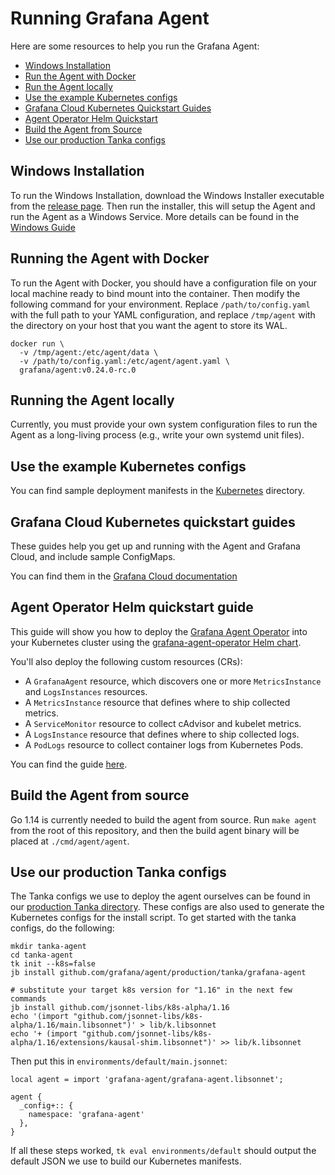 # Running Grafana Agent

Here are some resources to help you run the Grafana Agent:

- [Windows Installation](#windows-installation)
- [Run the Agent with Docker](#running-the-agent-with-docker)
- [Run the Agent locally](#running-the-agent-locally)
- [Use the example Kubernetes configs](#use-the-example-kubernetes-configs)
- [Grafana Cloud Kubernetes Quickstart Guides](#grafana-cloud-kubernetes-quickstart-guides)
- [Agent Operator Helm Quickstart](#agent-operator-helm-quickstart-guide)
- [Build the Agent from Source](#build-the-agent-from-source)
- [Use our production Tanka configs](#use-our-production-tanka-configs)

## Windows Installation

To run the Windows Installation, download the Windows Installer executable from the [release page](https://github.com/grafana/agent/releases). Then run the installer, this will setup the Agent and run the Agent as a Windows Service. More details can be found in the [Windows Guide](https://grafana.com/docs/agent/latest/getting-started/install-agent-on-windows/)

## Running the Agent with Docker

To run the Agent with Docker, you should have a configuration file on
your local machine ready to bind mount into the container. Then modify
the following command for your environment. Replace `/path/to/config.yaml` with
the full path to your YAML configuration, and replace `/tmp/agent` with the
directory on your host that you want the agent to store its WAL.

```
docker run \
  -v /tmp/agent:/etc/agent/data \
  -v /path/to/config.yaml:/etc/agent/agent.yaml \
  grafana/agent:v0.24.0-rc.0
```

## Running the Agent locally

Currently, you must provide your own system configuration files to run the
Agent as a long-living process (e.g., write your own systemd unit files).

## Use the example Kubernetes configs

You can find sample deployment manifests in the [Kubernetes](./kubernetes) directory.

## Grafana Cloud Kubernetes quickstart guides

These guides help you get up and running with the Agent and Grafana Cloud, and include sample ConfigMaps.

You can find them in the [Grafana Cloud documentation](https://grafana.com/docs/grafana-cloud/quickstart/agent-k8s/)

## Agent Operator Helm quickstart guide

This guide will show you how to deploy the [Grafana Agent Operator](https://grafana.com/docs/agent/latest/operator/) into your Kubernetes cluster using the [grafana-agent-operator Helm chart](https://github.com/grafana/helm-charts/tree/main/charts/agent-operator).

You'll also deploy the following custom resources (CRs):
- A `GrafanaAgent` resource, which discovers one or more `MetricsInstance` and `LogsInstances` resources.
- A `MetricsInstance` resource that defines where to ship collected metrics.
- A `ServiceMonitor` resource to collect cAdvisor and kubelet metrics.
- A `LogsInstance` resource that defines where to ship collected logs.
- A `PodLogs` resource to collect container logs from Kubernetes Pods.

You can find the guide [here](https://grafana.com/docs/agent/latest/operator/helm-getting-started/).

## Build the Agent from source

Go 1.14 is currently needed to build the agent from source. Run `make agent`
from the root of this repository, and then the build agent binary will be placed
at `./cmd/agent/agent`.

## Use our production Tanka configs

The Tanka configs we use to deploy the agent ourselves can be found in our
[production Tanka directory](./tanka/grafana-agent). These configs are also used
to generate the Kubernetes configs for the install script. To get started with
the tanka configs, do the following:

```
mkdir tanka-agent
cd tanka-agent
tk init --k8s=false
jb install github.com/grafana/agent/production/tanka/grafana-agent

# substitute your target k8s version for "1.16" in the next few commands
jb install github.com/jsonnet-libs/k8s-alpha/1.16
echo '(import "github.com/jsonnet-libs/k8s-alpha/1.16/main.libsonnet")' > lib/k.libsonnet
echo '+ (import "github.com/jsonnet-libs/k8s-alpha/1.16/extensions/kausal-shim.libsonnet")' >> lib/k.libsonnet
```

Then put this in `environments/default/main.jsonnet`:
```
local agent = import 'grafana-agent/grafana-agent.libsonnet';

agent {
  _config+:: {
    namespace: 'grafana-agent'
  },
}
```

If all these steps worked, `tk eval environments/default` should output the
default JSON we use to build our Kubernetes manifests.
